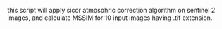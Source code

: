 this script will apply sicor atmosphric correction algorithm on sentinel 2 images, and calculate MSSIM for 10 input images having .tif extension.
